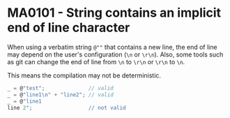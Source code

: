 # MA0101 - String contains an implicit end of line character

When using a verbatim string `@""` that contains a new line, the end of line may depend on the user's configuration (`\n` or `\r\n`).
Also, some tools such as git can change the end of line from `\n` to `\r\n` or `\r\n` to `\n`.

This means the compilation may not be deterministic.

````csharp
_ = @"test";              // valid
_ = @"line1\n" + "line2"; // valid
_ = @"line1
line 2";                  // not valid
````
